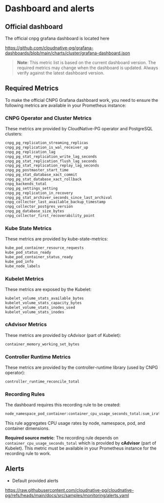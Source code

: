 # Dashboard and alerts

## Official dashboard

The official cnpg grafana dashboard is located here

<https://github.com/cloudnative-pg/grafana-dashboards/blob/main/charts/cluster/grafana-dashboard.json>

> **Note**: This metric list is based on the current dashboard version. The required metrics may change when the dashboard is updated. Always verify against the latest dashboard version.

## Required Metrics

To make the official CNPG Grafana dashboard work, you need to ensure the following metrics are available in your Prometheus instance:

### CNPG Operator and Cluster Metrics

These metrics are provided by CloudNative-PG operator and PostgreSQL clusters:

```txt
cnpg_pg_replication_streaming_replicas
cnpg_pg_replication_is_wal_receiver_up
cnpg_pg_replication_lag
cnpg_pg_stat_replication_write_lag_seconds
cnpg_pg_stat_replication_flush_lag_seconds
cnpg_pg_stat_replication_replay_lag_seconds
cnpg_pg_postmaster_start_time
cnpg_pg_stat_database_xact_commit
cnpg_pg_stat_database_xact_rollback
cnpg_backends_total
cnpg_pg_settings_setting
cnpg_pg_replication_in_recovery
cnpg_pg_stat_archiver_seconds_since_last_archival
cnpg_collector_last_available_backup_timestamp
cnpg_collector_postgres_version
cnpg_pg_database_size_bytes
cnpg_collector_first_recoverability_point
```

### Kube State Metrics

These metrics are provided by kube-state-metrics:

```txt
kube_pod_container_resource_requests
kube_pod_status_ready
kube_pod_container_status_ready
kube_pod_info
kube_node_labels
```

### Kubelet Metrics

These metrics are exposed by the Kubelet:

```txt
kubelet_volume_stats_available_bytes
kubelet_volume_stats_capacity_bytes
kubelet_volume_stats_inodes_used
kubelet_volume_stats_inodes
```

### cAdvisor Metrics

These metrics are provided by cAdvisor (part of Kubelet):

```txt
container_memory_working_set_bytes
```

### Controller Runtime Metrics

These metrics are provided by the controller-runtime library (used by CNPG operator):

```txt
controller_runtime_reconcile_total
```

### Recording Rules

The dashboard requires this recording rule to be created:

```txt
node_namespace_pod_container:container_cpu_usage_seconds_total:sum_irate
```

This rule aggregates CPU usage rates by node, namespace, pod, and container dimensions.

**Required source metric**: The recording rule depends on `container_cpu_usage_seconds_total` which is provided by **cAdvisor** (part of Kubelet). This metric must be available in your Prometheus instance for the recording rule to work.

## Alerts

- Default provided alerts

 <https://raw.githubusercontent.com/cloudnative-pg/cloudnative-pg/refs/heads/main/docs/src/samples/monitoring/alerts.yaml>
